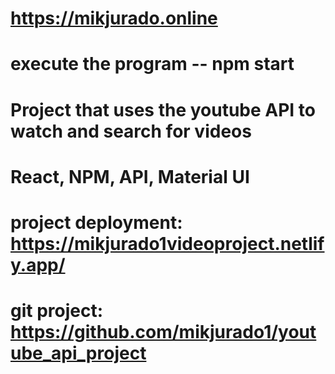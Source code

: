 # https://mikjurado.online

# execute the program -- npm start

# Project that uses the youtube API to watch and search for videos

# React, NPM, API, Material UI

# project deployment: https://mikjurado1videoproject.netlify.app/

# git project: https://github.com/mikjurado1/youtube_api_project

